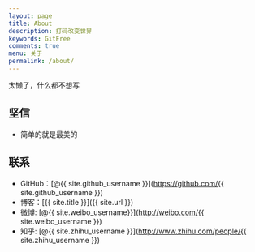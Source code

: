 ```yaml
---
layout: page
title: About
description: 打码改变世界
keywords: GitFree
comments: true
menu: 关于
permalink: /about/
---
```


太懒了，什么都不想写

## 坚信

* 简单的就是最美的

## 联系

* GitHub：[@{{ site.github_username }}](https://github.com/{{ site.github_username }})
* 博客：[{{ site.title }}]({{ site.url }})
* 微博: [@{{ site.weibo_username}}](http://weibo.com/{{ site.weibo_username }})
* 知乎: [@{{ site.zhihu_username }}](http://www.zhihu.com/people/{{ site.zhihu_username }})
